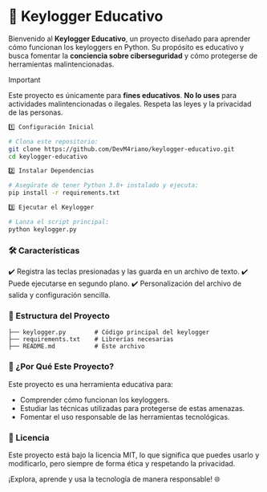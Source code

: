 # 🔑 Keylogger Educativo  

Bienvenido al **Keylogger Educativo**, un proyecto diseñado para aprender cómo funcionan los keyloggers en Python. Su propósito es educativo y busca fomentar la **conciencia sobre ciberseguridad** y cómo protegerse de herramientas malintencionadas.  


> [!IMPORTANT]
> Este proyecto es únicamente para **fines educativos**. **No lo uses** para actividades malintencionadas o ilegales. Respeta las leyes y la privacidad de las personas.  

```bash
1️⃣ Configuración Inicial

# Clona este repositorio:
git clone https://github.com/DevM4riano/keylogger-educativo.git
cd keylogger-educativo

2️⃣ Instalar Dependencias

# Asegúrate de tener Python 3.8+ instalado y ejecuta:
pip install -r requirements.txt

3️⃣ Ejecutar el Keylogger

# Lanza el script principal:
python keylogger.py
```

### 🛠️ Características

✔️ Registra las teclas presionadas y las guarda en un archivo de texto.
✔️ Puede ejecutarse en segundo plano.
✔️ Personalización del archivo de salida y configuración sencilla.

### 📂 Estructura del Proyecto

```keylogger-educativo/
├── keylogger.py        # Código principal del keylogger
├── requirements.txt    # Librerías necesarias
├── README.md           # Este archivo
```

### 🎯 ¿Por Qué Este Proyecto?

Este proyecto es una herramienta educativa para:
- Comprender cómo funcionan los keyloggers.
- Estudiar las técnicas utilizadas para protegerse de estas amenazas.
- Fomentar el uso responsable de las herramientas tecnológicas.

### 📝 Licencia

Este proyecto está bajo la licencia MIT, lo que significa que puedes usarlo y modificarlo, pero siempre de forma ética y respetando la privacidad.

¡Explora, aprende y usa la tecnología de manera responsable! 🌐
